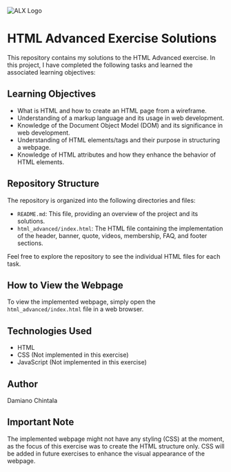 ![ALX Logo](https://intranet.alxswe.com/assets/holberton-logo-full-alx-d053727941512ebe04b797ca87d81a195004e9ff2d8a6aedf4004c5365cf8944.png)

# HTML Advanced Exercise Solutions

This repository contains my solutions to the HTML Advanced exercise. In this project, I have completed the following tasks and learned the associated learning objectives:

## Learning Objectives

- What is HTML and how to create an HTML page from a wireframe.
- Understanding of a markup language and its usage in web development.
- Knowledge of the Document Object Model (DOM) and its significance in web development.
- Understanding of HTML elements/tags and their purpose in structuring a webpage.
- Knowledge of HTML attributes and how they enhance the behavior of HTML elements.

## Repository Structure

The repository is organized into the following directories and files:

- `README.md`: This file, providing an overview of the project and its solutions.
- `html_advanced/index.html`: The HTML file containing the implementation of the header, banner, quote, videos, membership, FAQ, and footer sections.

Feel free to explore the repository to see the individual HTML files for each task.

## How to View the Webpage

To view the implemented webpage, simply open the `html_advanced/index.html` file in a web browser.

## Technologies Used

- HTML
- CSS (Not implemented in this exercise)
- JavaScript (Not implemented in this exercise)

## Author

Damiano Chintala

## Important Note

The implemented webpage might not have any styling (CSS) at the moment, as the focus of this exercise was to create the HTML structure only. CSS will be added in future exercises to enhance the visual appearance of the webpage.
